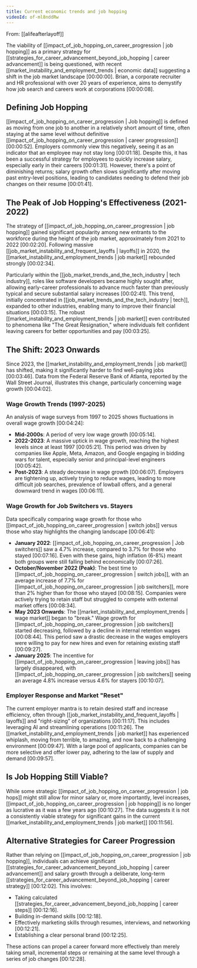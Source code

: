 ```yaml
---
title: Current economic trends and job hopping
videoId: of-ml8nddRw
---
```


From: [[alifeafterlayoff]] <br/> 

The viability of [[impact_of_job_hopping_on_career_progression | job hopping]] as a primary strategy for [[strategies_for_career_advancement_beyond_job_hopping | career advancement]] is being questioned, with recent [[market_instability_and_employment_trends | economic data]] suggesting a shift in the job market landscape <a class="yt-timestamp" data-t="00:00:00">[00:00:00]</a>. Brian, a corporate recruiter and HR professional with over 20 years of experience, aims to demystify how job search and careers work at corporations <a class="yt-timestamp" data-t="00:00:08">[00:00:08]</a>.

## Defining Job Hopping

[[impact_of_job_hopping_on_career_progression | Job hopping]] is defined as moving from one job to another in a relatively short amount of time, often staying at the same level without definitive [[impact_of_job_hopping_on_career_progression | career progression]] <a class="yt-timestamp" data-t="00:00:52">[00:00:52]</a>. Employers commonly view this negatively, seeing it as an indicator that an employee may not stay long <a class="yt-timestamp" data-t="00:01:18">[00:01:18]</a>. Despite this, it has been a successful strategy for employees to quickly increase salary, especially early in their careers <a class="yt-timestamp" data-t="00:01:31">[00:01:31]</a>. However, there's a point of diminishing returns; salary growth often slows significantly after moving past entry-level positions, leading to candidates needing to defend their job changes on their resume <a class="yt-timestamp" data-t="00:01:41">[00:01:41]</a>.

## The Peak of Job Hopping's Effectiveness (2021-2022)

The strategy of [[impact_of_job_hopping_on_career_progression | job hopping]] gained significant popularity among new entrants to the workforce during the height of the job market, approximately from 2021 to 2022 <a class="yt-timestamp" data-t="00:02:20">[00:02:20]</a>. Following massive [[job_market_instability_and_frequent_layoffs | layoffs]] in 2020, the [[market_instability_and_employment_trends | job market]] rebounded strongly <a class="yt-timestamp" data-t="00:02:34">[00:02:34]</a>.

Particularly within the [[job_market_trends_and_the_tech_industry | tech industry]], roles like software developers became highly sought after, allowing early-career professionals to advance much faster than previously typical and secure substantial salary increases <a class="yt-timestamp" data-t="00:02:41">[00:02:41]</a>. This trend, initially concentrated in [[job_market_trends_and_the_tech_industry | tech]], expanded to other industries, enabling many to improve their financial situations <a class="yt-timestamp" data-t="00:03:15">[00:03:15]</a>. The robust [[market_instability_and_employment_trends | job market]] even contributed to phenomena like "The Great Resignation," where individuals felt confident leaving careers for better opportunities and pay <a class="yt-timestamp" data-t="00:03:25">[00:03:25]</a>.

## The Shift: 2023 Onwards

Since 2023, the [[market_instability_and_employment_trends | job market]] has shifted, making it significantly harder to find well-paying jobs <a class="yt-timestamp" data-t="00:03:46">[00:03:46]</a>. Data from the Federal Reserve Bank of Atlanta, reported by the Wall Street Journal, illustrates this change, particularly concerning wage growth <a class="yt-timestamp" data-t="00:04:02">[00:04:02]</a>.

### Wage Growth Trends (1997-2025)

An analysis of wage surveys from 1997 to 2025 shows fluctuations in overall wage growth <a class="yt-timestamp" data-t="00:04:24">[00:04:24]</a>:
*   **Mid-2000s**: A period of very low wage growth <a class="yt-timestamp" data-t="00:05:14">[00:05:14]</a>.
*   **2022-2023**: A massive uptick in wage growth, reaching the highest levels since at least 1997 <a class="yt-timestamp" data-t="00:05:21">[00:05:21]</a>. This period was driven by companies like Apple, Meta, Amazon, and Google engaging in bidding wars for talent, especially senior and principal-level engineers <a class="yt-timestamp" data-t="00:05:42">[00:05:42]</a>.
*   **Post-2023**: A steady decrease in wage growth <a class="yt-timestamp" data-t="00:06:07">[00:06:07]</a>. Employers are tightening up, actively trying to reduce wages, leading to more difficult job searches, prevalence of lowball offers, and a general downward trend in wages <a class="yt-timestamp" data-t="00:06:11">[00:06:11]</a>.

### Wage Growth for Job Switchers vs. Stayers

Data specifically comparing wage growth for those who [[impact_of_job_hopping_on_career_progression | switch jobs]] versus those who stay highlights the changing landscape <a class="yt-timestamp" data-t="00:06:41">[00:06:41]</a>:

*   **January 2022**: [[impact_of_job_hopping_on_career_progression | Job switchers]] saw a 4.7% increase, compared to 3.7% for those who stayed <a class="yt-timestamp" data-t="00:07:16">[00:07:16]</a>. Even with these gains, high inflation (6-8%) meant both groups were still falling behind economically <a class="yt-timestamp" data-t="00:07:26">[00:07:26]</a>.
*   **October/November 2022 (Peak)**: The best time to [[impact_of_job_hopping_on_career_progression | switch jobs]], with an average increase of 7.7% for [[impact_of_job_hopping_on_career_progression | job switchers]], more than 2% higher than for those who stayed <a class="yt-timestamp" data-t="00:08:15">[00:08:15]</a>. Companies were actively trying to retain staff but struggled to compete with external market offers <a class="yt-timestamp" data-t="00:08:34">[00:08:34]</a>.
*   **May 2023 Onwards**: The [[market_instability_and_employment_trends | wage market]] began to "break." Wage growth for [[impact_of_job_hopping_on_career_progression | job switchers]] started decreasing, followed by a decline in internal retention wages <a class="yt-timestamp" data-t="00:08:44">[00:08:44]</a>. This period saw a drastic decrease in the wages employers were willing to pay for new hires and even for retaining existing staff <a class="yt-timestamp" data-t="00:09:27">[00:09:27]</a>.
*   **January 2025**: The incentive for [[impact_of_job_hopping_on_career_progression | leaving jobs]] has largely disappeared, with [[impact_of_job_hopping_on_career_progression | job switchers]] seeing an average 4.8% increase versus 4.6% for stayers <a class="yt-timestamp" data-t="00:10:07">[00:10:07]</a>.

### Employer Response and Market "Reset"

The current employer mantra is to retain desired staff and increase efficiency, often through [[job_market_instability_and_frequent_layoffs | layoffs]] and "right-sizing" of organizations <a class="yt-timestamp" data-t="00:11:17">[00:11:17]</a>. This includes leveraging AI and streamlining operations <a class="yt-timestamp" data-t="00:11:26">[00:11:26]</a>. The [[market_instability_and_employment_trends | job market]] has experienced whiplash, moving from terrible, to amazing, and now back to a challenging environment <a class="yt-timestamp" data-t="00:09:47">[00:09:47]</a>. With a large pool of applicants, companies can be more selective and offer lower pay, adhering to the law of supply and demand <a class="yt-timestamp" data-t="00:09:57">[00:09:57]</a>.

## Is Job Hopping Still Viable?

While some strategic [[impact_of_job_hopping_on_career_progression | job hops]] might still allow for minor salary or, more importantly, level increases, [[impact_of_job_hopping_on_career_progression | job hopping]] is no longer as lucrative as it was a few years ago <a class="yt-timestamp" data-t="00:10:27">[00:10:27]</a>. The data suggests it is not a consistently viable strategy for significant gains in the current [[market_instability_and_employment_trends | job market]] <a class="yt-timestamp" data-t="00:11:56">[00:11:56]</a>.

## Alternative Strategies for Career Progression

Rather than relying on [[impact_of_job_hopping_on_career_progression | job hopping]], individuals can achieve significant [[strategies_for_career_advancement_beyond_job_hopping | career advancement]] and salary growth through a deliberate, long-term [[strategies_for_career_advancement_beyond_job_hopping | career strategy]] <a class="yt-timestamp" data-t="00:12:02">[00:12:02]</a>. This involves:
*   Taking calculated [[strategies_for_career_advancement_beyond_job_hopping | career steps]] <a class="yt-timestamp" data-t="00:12:16">[00:12:16]</a>.
*   Building in-demand skills <a class="yt-timestamp" data-t="00:12:18">[00:12:18]</a>.
*   Effectively marketing skills through resumes, interviews, and networking <a class="yt-timestamp" data-t="00:12:21">[00:12:21]</a>.
*   Establishing a clear personal brand <a class="yt-timestamp" data-t="00:12:25">[00:12:25]</a>.

These actions can propel a career forward more effectively than merely taking small, incremental steps or remaining at the same level through a series of job changes <a class="yt-timestamp" data-t="00:12:28">[00:12:28]</a>.